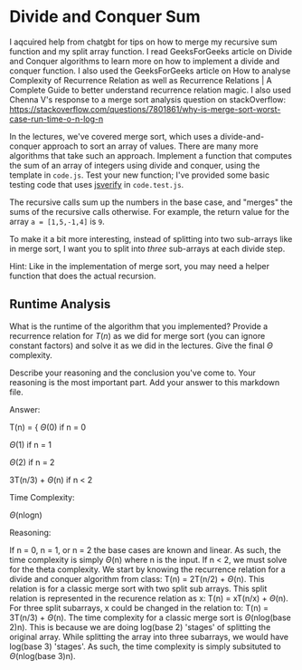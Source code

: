 # Divide and Conquer Sum

I aqcuired help from chatgbt for tips on how to merge my recursive sum function and my split array function. I read GeeksForGeeks article on Divide and Conquer algorithms to learn more on how to implement a divide and conquer function. I also used the GeeksForGeeks article on How to analyse Complexity of Recurrence Relation as well as Recurrence Relations | A Complete Guide to better understand recurrence relation magic. I also used Chenna V's response to a merge sort analysis question on stackOverflow: 
https://stackoverflow.com/questions/7801861/why-is-merge-sort-worst-case-run-time-o-n-log-n

In the lectures, we've covered merge sort, which uses a divide-and-conquer
approach to sort an array of values. There are many more algorithms that take
such an approach. Implement a function that computes the sum of an array of
integers using divide and conquer, using the template in `code.js`. Test your
new function; I've provided some basic testing code that uses
[jsverify](https://jsverify.github.io/) in `code.test.js`.

The recursive calls sum up the numbers in the base case, and "merges" the sums
of the recursive calls otherwise. For example, the return value for the array `a
= [1,5,-1,4]` is `9`.

To make it a bit more interesting, instead of splitting into two sub-arrays like
in merge sort, I want you to split into *three* sub-arrays at each divide step.

Hint: Like in the implementation of merge sort, you may need a helper function
that does the actual recursion.

## Runtime Analysis

What is the runtime of the algorithm that you implemented? Provide a recurrence
relation for $T(n)$ as we did for merge sort (you can ignore constant factors)
and solve it as we did in the lectures. Give the final $\Theta$ complexity.

Describe your reasoning and the conclusion you've come to. Your reasoning is the
most important part. Add your answer to this markdown file.

Answer:

T(n) = {
$\Theta$(0)   if n = 0

$\Theta$(1)   if n = 1

$\Theta$(2)   if n = 2

3T(n/3) + $\Theta$(n)    if n < 2

Time Complexity:

$\Theta$(nlogn)

Reasoning:

If n = 0, n = 1, or n = 2 the base cases are known and linear. As such, the time complexity is simply $\Theta$(n) where n is the input. If n < 2, we must solve for the theta complexity. We start by knowing the recurrence relation for a divide and conquer algorithm from class: T(n) = 2T(n/2) + $\Theta$(n). This relation is for a classic merge sort with two split sub arrays. This split relation is represented in the recurence relation as x: T(n) = xT(n/x) + $\Theta$(n). For three split subarrays, x could be changed in the relation to: T(n) = 3T(n/3) + $\Theta$(n). The time complexity for a classic merge sort is $\Theta$(nlog(base 2)n). This is because we are doing log(base 2) 'stages' of splitting the original array. While splitting the array into three subarrays, we would have log(base 3) 'stages'. As such, the time complexity is simply subsituted to $\Theta$(nlog(base 3)n). 
